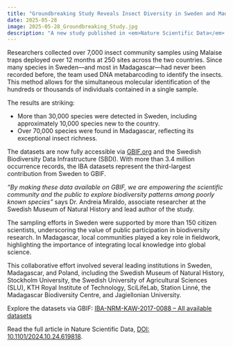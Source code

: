 ```yaml
---
title: "Groundbreaking Study Reveals Insect Diversity in Sweden and Madagascar – Data Now Available via GBIF"
date: 2025-05-28
image: 2025-05-28_Groundbreaking_Study.jpg
description: "A new study published in <em>Nature Scientific Data</em> presents unprecedented insights into insect biodiversity in Sweden and Madagascar. The results, emerging from the Insect Biome Atlas (IBA) project, demonstrate the vast diversity of insect life through a large-scale DNA metabarcoding survey. All data from the study are now openly available through the GBIF network."
---
```


Researchers collected over 7,000 insect community samples using Malaise traps deployed over 12 months at 250 sites across the two countries. Since many species in Sweden—and most in Madagascar—had never been recorded before, the team used DNA metabarcoding to identify the insects. This method allows for the simultaneous molecular identification of the hundreds or thousands of individuals contained in a single sample.

The results are striking:
- More than 30,000 species were detected in Sweden, including approximately 10,000 species new to the country.
- Over 70,000 species were found in Madagascar, reflecting its exceptional insect richness.

The datasets are now fully accessible via [GBIF.org](https://www.gbif.org/dataset/search?q=IBA-NRM-KAW-2017-0088&project_id=IBA-NRM-KAW-2017-0088) and the Swedish Biodiversity Data Infrastructure (SBDI). With more than 3.4 million occurrence records, the IBA datasets represent the third-largest contribution from Sweden to GBIF.

*“By making these data available on GBIF, we are empowering the scientific community and the public to explore biodiversity patterns among poorly known species”* says Dr. Andreia Miraldo, associate researcher at the Swedish Museum of Natural History and lead author of the study.

The sampling efforts in Sweden were supported by more than 150 citizen scientists, underscoring the value of public participation in biodiversity research. In Madagascar, local communities played a key role in fieldwork, highlighting the importance of integrating local knowledge into global science.

This collaborative effort involved several leading institutions in Sweden, Madagascar, and Poland, including the Swedish Museum of Natural History, Stockholm University, the Swedish University of Agricultural Sciences (SLU), KTH Royal Institute of Technology, SciLifeLab, Station Linné, the Madagascar Biodiversity Centre, and Jagiellonian University.

Explore the datasets via GBIF: [IBA-NRM-KAW-2017-0088 – All available datasets](https://www.gbif.org/dataset/search?q=IBA-NRM-KAW-2017-0088&project_id=IBA-NRM-KAW-2017-0088)

Read the full article in Nature Scientific Data, [DOI: 10.1101/2024.10.24.619818](https://doi.org/10.1101/2024.10.24.619818).
